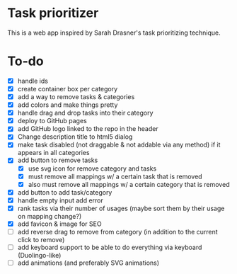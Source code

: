 # Task prioritizer

This is a web app inspired by Sarah Drasner's task prioritizing technique.

# To-do

- [x] handle ids
- [x] create container box per category
- [x] add a way to remove tasks & categories
- [x] add colors and make things pretty
- [x] handle drag and drop tasks into their category
- [x] deploy to GitHub pages
- [x] add GitHub logo linked to the repo in the header
- [x] Change description title to html5 dialog
- [x] make task disabled (not draggable & not addable via any method) if it appears in all categories
- [x] add button to remove tasks
  - [x] use svg icon for remove category and tasks
  - [x] must remove all mappings w/ a certain task that is removed
  - [x] also must remove all mappings w/ a certain category that is removed
- [x] add button to add task/category
- [x] handle empty input add error
- [x] rank tasks via their number of usages (maybe sort them by their usage on mapping change?)
- [x] add favicon & image for SEO
- [ ] add reverse drag to remove from category (in addition to the current click to remove)
- [ ] add keyboard support to be able to do everything via keyboard (Duolingo-like)
- [ ] add animations (and preferably SVG animations)
